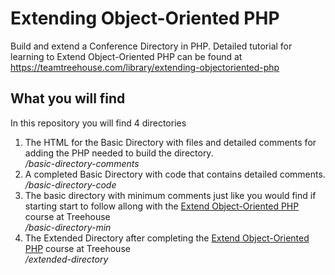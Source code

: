 # Extending Object-Oriented PHP
Build and extend a Conference Directory in PHP. Detailed tutorial for learning to Extend Object-Oriented PHP can be found at https://teamtreehouse.com/library/extending-objectoriented-php

## What you will find
In this repository you will find 4 directories
1. The HTML for the Basic Directory with files and detailed comments for adding the PHP needed to build the directory.
<br />*/basic-directory-comments*
2. A completed Basic Directory with code that contains detailed comments.
<br />*/basic-directory-code*
3. The basic directory with minimum comments just like you would find if starting start to follow allong with the [Extend Object-Oriented PHP](https://teamtreehouse.com/library/extending-objectoriented-php) course at Treehouse
<br />*/basic-directory-min*
4. The Extended Directory after completing the [Extend Object-Oriented PHP](https://teamtreehouse.com/library/extending-objectoriented-php) course at Treehouse 
<br />*/extended-directory*
